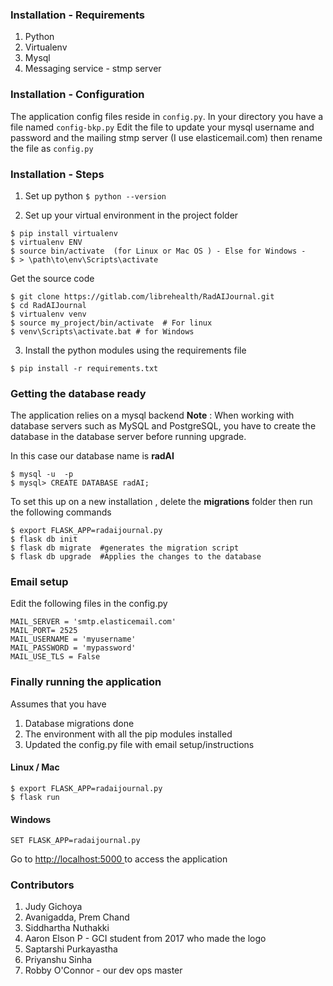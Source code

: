 ### Installation - Requirements 
1. Python 
2. Virtualenv 
3. Mysql 
4. Messaging service - stmp server


### Installation - Configuration 

The application config files reside in  ```config.py```.  In your directory you have a file named ```config-bkp.py```
Edit the file to update your mysql username and password and the mailing stmp server (I use elasticemail.com) then rename the file as  ```config.py```


### Installation - Steps

1. Set up python 
```$ python --version```

2. Set up your virtual environment in the project folder
```
$ pip install virtualenv
$ virtualenv ENV
$ source bin/activate  (for Linux or Mac OS ) - Else for Windows - 
$ > \path\to\env\Scripts\activate
```

Get the source code 
```
$ git clone https://gitlab.com/librehealth/RadAIJournal.git
$ cd RadAIJournal
$ virtualenv venv  
$ source my_project/bin/activate  # For linux
$ venv\Scripts\activate.bat # for Windows 
```

3. Install the python modules using the requirements file
```
$ pip install -r requirements.txt
```

### Getting the database ready 

The application relies on a  mysql backend 
**Note** : When working with database servers such as MySQL and PostgreSQL, you have to create the database in the database server before running upgrade.

In this case our database name is **radAI**
```
$ mysql -u  -p
$ mysql> CREATE DATABASE radAI;
```

To set this up on a new installation , delete the **migrations** folder  then run the following commands

```
$ export FLASK_APP=radaijournal.py 
$ flask db init
$ flask db migrate  #generates the migration script 
$ flask db upgrade  #Applies the changes to the database 
```

### Email setup 
Edit the following files in the config.py
```
MAIL_SERVER = 'smtp.elasticemail.com'
MAIL_PORT= 2525
MAIL_USERNAME = 'myusername'
MAIL_PASSWORD = 'mypassword'
MAIL_USE_TLS = False
```

### Finally running the application 

Assumes that you have 
1. Database migrations done 
2. The environment with all the pip modules installed 
3. Updated the config.py file with email setup/instructions

#### Linux / Mac
```
$ export FLASK_APP=radaijournal.py
$ flask run
```

#### Windows 
```
SET FLASK_APP=radaijournal.py
```

Go to <a href="http://localhost:5000"> http://localhost:5000 </a>to access the application

### Contributors 
1. Judy Gichoya 
2. Avanigadda, Prem Chand 
3. Siddhartha Nuthakki 
4. Aaron Elson P - GCI student from 2017 who made the logo
5. Saptarshi Purkayastha
6. Priyanshu Sinha
7. Robby O'Connor - our dev ops master 